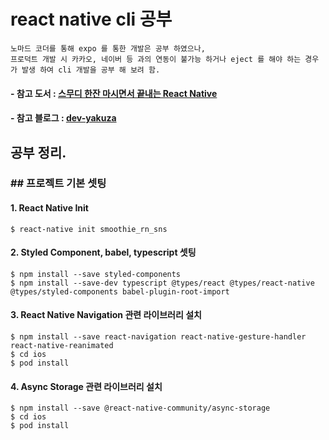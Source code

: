 # react native cli 공부

```
노마드 코더를 통해 expo 를 통한 개발은 공부 하였으나,
프로덕트 개발 시 카카오, 네이버 등 과의 연동이 불가능 하거나 eject 를 해야 하는 경우가 발생 하여 cli 개발을 공부 해 보려 함.
```

#### - 참고 도서 : [스무디 한잔 마시면서 끝내는 React Native](http://www.yes24.com/Product/Goods/82895471?Acode=101)

#### - 참고 블로그 : [dev-yakuza](https://dev-yakuza.github.io/ko/)

## 공부 정리.

### ## 프로젝트 기본 셋팅

#### 1. React Native Init

```
$ react-native init smoothie_rn_sns
```

#### 2. Styled Component, babel, typescript 셋팅

```
$ npm install --save styled-components
$ npm install --save-dev typescript @types/react @types/react-native @types/styled-components babel-plugin-root-import
```

#### 3. React Native Navigation 관련 라이브러리 설치

```
$ npm install --save react-navigation react-native-gesture-handler react-native-reanimated
$ cd ios
$ pod install
```

#### 4. Async Storage 관련 라이브러리 설치

```
$ npm install --save @react-native-community/async-storage
$ cd ios
$ pod install
```
